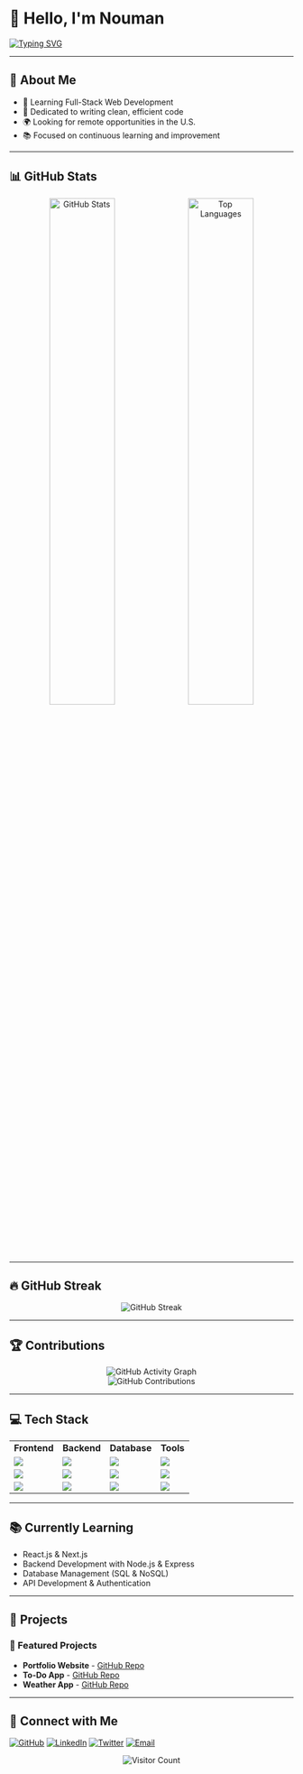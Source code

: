 # 👋 Hello, I'm Nouman

[![Typing SVG](https://readme-typing-svg.demolab.com?font=Poppins&size=35&pause=1000&color=0078D7&vCenter=true&width=600&lines=Aspiring+Web+Developer;Passionate+about+Coding;Building+Future+Tech)](https://github.com/coding-nouman)

---

## 🌟 About Me
- 🚀 Learning Full-Stack Web Development
- 🎯 Dedicated to writing clean, efficient code
- 🌍 Looking for remote opportunities in the U.S.
- 📚 Focused on continuous learning and improvement

---

## 📊 GitHub Stats
<div align="center">
   <img src="https://github-readme-stats.vercel.app/api?username=coding-nouman&show_icons=true&theme=radical&hide_border=true" alt="GitHub Stats" width="48%" />
   <img src="https://github-readme-stats.vercel.app/api/top-langs/?username=coding-nouman&layout=compact&theme=radical&hide_border=true" alt="Top Languages" width="48%" />
</div>

---

## 🔥 GitHub Streak
<div align="center">
   <img src="https://streak-stats.demolab.com?user=coding-nouman&theme=highcontrast&border_radius=4&date_format=M%20j%5B%2C%20Y%5D&card_width=500&dates=2661EB&stroke=250D0D" alt="GitHub Streak" />
</div>

---

## 🏆 Contributions
<div align="center">
   <img src="https://github-readme-activity-graph.vercel.app/graph?username=coding-nouman&theme=react-dark" alt="GitHub Activity Graph" />
   <br/>
   <img src="https://ghchart.rshah.org/00FFA1/coding-nouman" alt="GitHub Contributions" />
</div>

---

## 💻 Tech Stack
<table>
  <tr>
    <td><b>Frontend</b></td>
    <td><b>Backend</b></td>
    <td><b>Database</b></td>
    <td><b>Tools</b></td>
  </tr>
  <tr>
    <td><img src="https://img.shields.io/badge/-HTML5-E34F26?style=for-the-badge&logo=html5&logoColor=white"/></td>
    <td><img src="https://img.shields.io/badge/-Node.js-339933?style=for-the-badge&logo=node.js&logoColor=white"/></td>
    <td><img src="https://img.shields.io/badge/-MongoDB-47A248?style=for-the-badge&logo=mongodb&logoColor=white"/></td>
    <td><img src="https://img.shields.io/badge/-Git-F05032?style=for-the-badge&logo=git&logoColor=white"/></td>
  </tr>
  <tr>
    <td><img src="https://img.shields.io/badge/-CSS3-1572B6?style=for-the-badge&logo=css3&logoColor=white"/></td>
    <td><img src="https://img.shields.io/badge/-Express.js-000000?style=for-the-badge&logo=express&logoColor=white"/></td>
    <td><img src="https://img.shields.io/badge/-PostgreSQL-4169E1?style=for-the-badge&logo=postgresql&logoColor=white"/></td>
    <td><img src="https://img.shields.io/badge/-GitHub-181717?style=for-the-badge&logo=github&logoColor=white"/></td>
  </tr>
  <tr>
    <td><img src="https://img.shields.io/badge/-JavaScript-F7DF1E?style=for-the-badge&logo=javascript&logoColor=black"/></td>
    <td><img src="https://img.shields.io/badge/-REST%20API-02569B?style=for-the-badge&logo=api&logoColor=white"/></td>
    <td><img src="https://img.shields.io/badge/-MySQL-4479A1?style=for-the-badge&logo=mysql&logoColor=white"/></td>
    <td><img src="https://img.shields.io/badge/-VS%20Code-007ACC?style=for-the-badge&logo=visual-studio-code&logoColor=white"/></td>
  </tr>
</table>

---

## 📚 Currently Learning
- React.js & Next.js
- Backend Development with Node.js & Express
- Database Management (SQL & NoSQL)
- API Development & Authentication

---

## 📂 Projects
### 🔹 Featured Projects
- **Portfolio Website** - [GitHub Repo](https://github.com/coding-nouman/portfolio)
- **To-Do App** - [GitHub Repo](https://github.com/coding-nouman/todo-app)
- **Weather App** - [GitHub Repo](https://github.com/coding-nouman/weather-app)

---

## 💌 Connect with Me
[![GitHub](https://img.shields.io/badge/-GitHub-181717?style=for-the-badge&logo=github&logoColor=white)](https://github.com/coding-nouman)
[![LinkedIn](https://img.shields.io/badge/-LinkedIn-0077B5?style=for-the-badge&logo=linkedin&logoColor=white)](https://linkedin.com/in/coding-nouman)
[![Twitter](https://img.shields.io/badge/-Twitter-1DA1F2?style=for-the-badge&logo=twitter&logoColor=white)](https://twitter.com/coding-nouman)
[![Email](https://img.shields.io/badge/-Email-D14836?style=for-the-badge&logo=gmail&logoColor=white)](mailto:codingnouman@gmail.com)

<div align='center'>
   <img src="https://api.visitorbadge.io/api/visitors?path=https%3A%2F%2Fgithub.com%2Fcoding-nouman%2F&countColor=%23263759" alt="Visitor Count"/>
</div>
